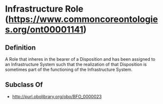 # Infrastructure Role (https://www.commoncoreontologies.org/ont00001141)

## Definition
A Role that inheres in the bearer of a Disposition and has been assigned to an Infrastructure System such that the realization of that Disposition is sometimes part of the functioning of the Infrastructure System.

## Subclass Of
- http://purl.obolibrary.org/obo/BFO_0000023

